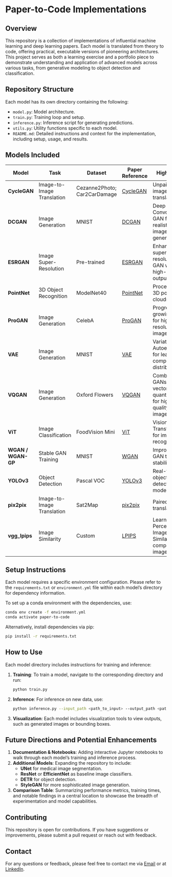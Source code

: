 
# Paper-to-Code Implementations

## Overview

This repository is a collection of implementations of influential machine learning and deep learning papers. Each model is translated from theory to code, offering practical, executable versions of pioneering architectures. This project serves as both a learning exercise and a portfolio piece to demonstrate understanding and application of advanced models across various tasks, from generative modeling to object detection and classification.

## Repository Structure

Each model has its own directory containing the following:

- `model.py`: Model architecture.
- `train.py`: Training loop and setup.
- `inference.py`: Inference script for generating predictions.
- `utils.py`: Utility functions specific to each model.
- `README.md`: Detailed instructions and context for the implementation, including setup, usage, and results.

## Models Included

| Model            | Task                     | Dataset                 | Paper Reference | Highlights |
|------------------|--------------------------|-------------------------|-----------------|------------|
| **CycleGAN**     | Image-to-Image Translation | Cezanne2Photo; Car2CarDamage          | [CycleGAN](https://arxiv.org/abs/1703.10593) | Unpaired image translation |
| **DCGAN**        | Image Generation         | MNIST                  | [DCGAN](https://arxiv.org/abs/1511.06434) | Deep Convolutional GAN for realistic image generation |
| **ESRGAN**       | Image Super-Resolution   | Pre-trained                   | [ESRGAN](https://arxiv.org/abs/1809.00219) | Enhanced super-resolution GAN with high-quality outputs |
| **PointNet**     | 3D Object Recognition    | ModelNet40              | [PointNet](https://arxiv.org/abs/1612.00593) | Processing 3D point clouds |
| **ProGAN**       | Image Generation         | CelebA                  | [ProGAN](https://arxiv.org/abs/1710.10196) | Progressive growing GAN for high-resolution images |
| **VAE**          | Image Generation         | MNIST                   | [VAE](https://arxiv.org/abs/1312.6114) | Variational Autoencoder for learning complex distributions |
| **VQGAN**        | Image Generation         | Oxford Flowers                | [VQGAN](https://arxiv.org/abs/2012.09841) | Combines GANs with vector quantization for high-quality images |
| **ViT**          | Image Classification     | FoodVision Mini              | [ViT](https://arxiv.org/abs/2010.11929) | Vision Transformers for image recognition |
| **WGAN / WGAN-GP** | Stable GAN Training   | MNIST                  | [WGAN](https://arxiv.org/abs/1701.07875) | Improved GAN training stability |
| **YOLOv3**       | Object Detection         | Pascal VOC              | [YOLOv3](https://arxiv.org/abs/1804.02767) | Real-time object detection model |
| **pix2pix**      | Image-to-Image Translation | Sat2Map               | [pix2pix](https://arxiv.org/abs/1611.07004) | Paired image translation |
| **vgg_lpips**    | Image Similarity         | Custom                  | [LPIPS](https://arxiv.org/abs/1801.03924) | Learned Perceptual Image Patch Similarity for comparing images |

## Setup Instructions

Each model requires a specific environment configuration. Please refer to the `requirements.txt` or `environment.yml` file within each model’s directory for dependency information.

To set up a conda environment with the dependencies, use:

``` bash
conda env create -f environment.yml
conda activate paper-to-code
```

Alternatively, install dependencies via pip:

``` bash
pip install -r requirements.txt
```

## How to Use

Each model directory includes instructions for training and inference:

1. **Training**: To train a model, navigate to the corresponding directory and run:

    ``` bash
    python train.py
    ```

2. **Inference**: For inference on new data, use:

    ``` bash
    python inference.py --input_path <path_to_input> --output_path <path_to_output>
    ```

3. **Visualization**: Each model includes visualization tools to view outputs, such as generated images or bounding boxes.

## Future Directions and Potential Enhancements

1. **Documentation & Notebooks**: Adding interactive Jupyter notebooks to walk through each model’s training and inference process.
2. **Additional Models**: Expanding the repository to include:
   - **UNet** for medical image segmentation.
   - **ResNet** or **EfficientNet** as baseline image classifiers.
   - **DETR** for object detection.
   - **StyleGAN** for more sophisticated image generation.
3. **Comparison Table**: Summarizing performance metrics, training times, and notable findings in a central location to showcase the breadth of experimentation and model capabilities.

## Contributing

This repository is open for contributions. If you have suggestions or improvements, please submit a pull request or reach out with feedback.

## Contact

For any questions or feedback, please feel free to contact me via [Email](ramsi.kalia@gmail.com) or at [LinkedIn](https://www.linkedin.com/in/ramsikalia/).

